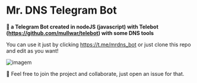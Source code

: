 # Mr. DNS Telegram Bot

<strong>:mag_right: a Telegram Bot created in nodeJS (javascript) with Telebot (https://github.com/mullwar/telebot) with some DNS tools </strong>

You can use it just by clicking https://t.me/mrdns_bot or just clone this repo and edit as you want!

![imagem](https://user-images.githubusercontent.com/99473819/203335812-826d4a08-93a7-4c36-b9f0-9528be0297d8.png)


:construction: Feel free to join the project and collaborate, just open an issue for that.
